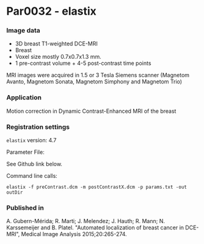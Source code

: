 # Par0032 - elastix

###  Image data

* 3D breast T1-weighted DCE-MRI
* Breast
* Voxel size mostly 0.7x0.7x1.3 mm.
* 1 pre-contrast volume + 4-5 post-contrast time points


MRI images were acquired in 1.5 or 3 Tesla Siemens scanner (Magnetom Avanto, Magnetom Sonata, Magnetom Simphony and Magnetom Trio)

###  Application

Motion correction in Dynamic Contrast-Enhanced MRI of the breast

###  Registration settings

`elastix` version: 4.7

Parameter File:

See Github link below. 

Command line calls:


    elastix -f preContrast.dcm -m postContrastX.dcm -p params.txt -out outDir


###  Published in

A. Gubern-Mérida; R. Marti; J. Melendez; J. Hauth; R. Mann; N. Karssemeijer and B. Platel. "Automated localization of breast cancer in DCE-MRI", Medical Image Analysis 2015;20:265-274.

